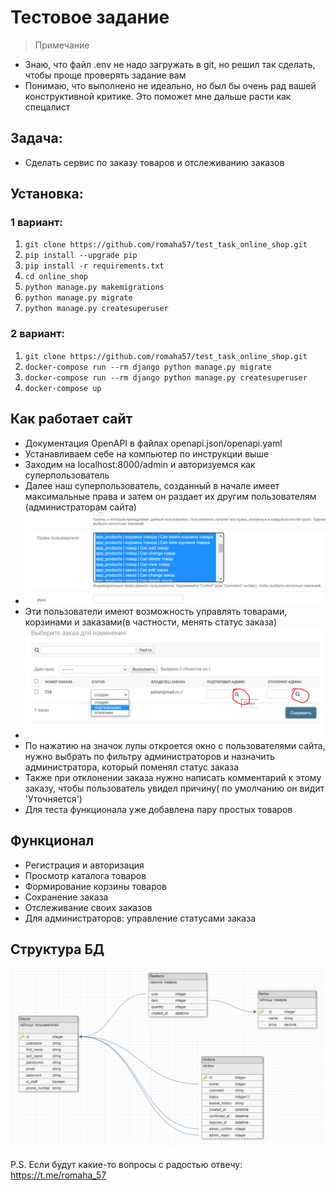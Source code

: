 # Тестовое задание
> Примечание
- Знаю, что файл .env не надо загружать в git, но решил так сделать, чтобы проще проверять задание вам
- Понимаю, что выполнено не идеально, но был бы очень рад вашей конструктивной критике. Это поможет мне дальше расти как спецалист

## Задача: 
- Сделать сервис по заказу товаров и отслеживанию заказов

## Установка:

### 1 вариант:

1. `git clone https://github.com/romaha57/test_task_online_shop.git`
2. `pip install --upgrade pip`
3. `pip install -r requirements.txt`
4. `cd online_shop`
5. `python manage.py makemigrations`
6. `python manage.py migrate`
7. `python manage.py createsuperuser`


### 2 вариант:
1. `git clone https://github.com/romaha57/test_task_online_shop.git`
2. `docker-compose run --rm django python manage.py migrate` 
3. `docker-compose run --rm django python manage.py createsuperuser`
4. `docker-compose up`


## Как работает сайт
- Документация OpenAPI в файлах openapi.json/openapi.yaml
- Устанавливаем себе на компьютер по инструкции выше
- Заходим на localhost:8000/admin и авторизуемся как суперпользователь
- Далее наш суперпользователь, созданный в начале имеет максимальные права и затем он раздает их другим пользователям (администраторам сайта)
- ![add_permissions](/online_shop/static/img/add_permission.png)
- Эти пользователи имеют возможность управлять товарами, корзинами и заказами(в частности, менять статус заказа)
- ![add_permissions](/online_shop/static/img/change_status_order.png)
- По нажатию на значок лупы откроется окно с пользователями сайта, нужно выбрать по фильтру администраторов и назначить администратора, который поменял статус заказа
- Также при отклонении заказа нужно написать комментарий к этому заказу, чтобы пользователь увидел причину( по умолчанию он видит 'Уточняется')
- Для теста функционала уже добавлена пару простых товаров
## Функционал

- Регистрация и авторизация
- Просмотр каталога товаров
- Формирование корзины товаров
- Сохранение заказа
- Отслеживание своих заказов
- Для администраторов: управление статусами заказа

## Структура БД

![database_structure](/online_shop/static/img/database_structure.png)

P.S. Если будут какие-то вопросы с радостью отвечу: https://t.me/romaha_57